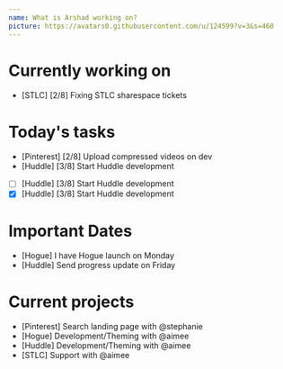 ```yaml
---
name: What is Arshad working on?
picture: https://avatars0.githubusercontent.com/u/124599?v=3&s=460
---
```


# Currently working on

* [STLC] [2/8] Fixing STLC sharespace tickets 

# Today's tasks

* [Pinterest] [2/8] Upload compressed videos on dev
* [Huddle] [3/8] Start Huddle development
* [ ] [Huddle] [3/8] Start Huddle development
* [x] [Huddle] [3/8] Start Huddle development

# Important Dates

* [Hogue] I have Hogue launch on Monday
* [Huddle] Send progress update on Friday

# Current projects

* [Pinterest] Search landing page with @stephanie
* [Hogue] Development/Theming with @aimee
* [Huddle] Development/Theming with @aimee
* [STLC] Support with @aimee
